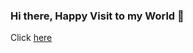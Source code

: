 ### Hi there, Happy Visit to my World 👋
Click [here](https://raw.githubusercontent.com/prasannababu027/AWS-CloudQuest/28b87698d898057f801ceb5a7dd3ee0e3698cfe5/test)
<!--
**prasannababu027/prasannababu027** is a ✨ _special_ ✨ repository because its `README.md` (this file) appears on your GitHub profile.


I am a jack of all trades whose still trading the trades every day 😜
so the master in me is still in the meditated state 🧘🏽‍♂️🦁 

- 💻 I work as a 👨‍💻 daily.
- 🌱 I like to learn Everything and anything related to technology.
- 💬 Ask me about anything, I will never leave it unanswered 🪄 
- 🌨️Cloud | 🛠️ Operations |🫀Cybersecurity |👀 Augmented Reality | ⛓️Blockchain etc...🚀
- 📫 How to reach me: [Hit me here](mailto:prasanna7479@protonmail.ch)
-  I would like to create awareness on the things beyond the college and regular human race.
- ⚡ Fun fact: I read📚, write✍🏽, Dance🕺, Draw📱✏️, 🎤 list 📜 goes on.....

### Languages and Tools

<img align="left" src="https://cdn.jsdelivr.net/gh/devicons/devicon/icons/bash/bash-original.svg" width="40px"/>
<img align="left" src="https://cdn.jsdelivr.net/gh/devicons/devicon/icons/amazonwebservices/amazonwebservices-original-wordmark.svg" width="40px" />
<img align="left" src="https://cdn.jsdelivr.net/gh/devicons/devicon/icons/linux/linux-original.svg"width="40px"/>
<img align="left" src="https://cdn.jsdelivr.net/gh/devicons/devicon/icons/vim/vim-original.svg" width="40px"/> 
<img align="left" src="https://cdn.jsdelivr.net/gh/devicons/devicon/icons/putty/putty-original.svg" width="40px" />
<img align="left" src="https://cdn.jsdelivr.net/gh/devicons/devicon/icons/bamboo/bamboo-original-wordmark.svg" width="40px"/>
<img align="left" src="https://cdn.jsdelivr.net/gh/devicons/devicon/icons/gitlab/gitlab-original-wordmark.svg" width="40px"/>
<img align="left" src="https://cdn.jsdelivr.net/gh/devicons/devicon/icons/git/git-original-wordmark.svg" width="40px"/>
<img align="left" src="https://cdn.jsdelivr.net/gh/devicons/devicon/icons/jenkins/jenkins-original.svg" width="40px"/>
<img align="left" src="https://cdn.jsdelivr.net/gh/devicons/devicon/icons/terraform/terraform-original-wordmark.svg" width="40px" />
<img align="left" src="https://cdn.jsdelivr.net/gh/devicons/devicon/icons/jira/jira-original-wordmark.svg" width="45px"/>
<img align="left" src="https://cdn.jsdelivr.net/gh/devicons/devicon/icons/confluence/confluence-original-wordmark.svg" width="45px"/>
<img align="left" src="https://cdn.jsdelivr.net/gh/devicons/devicon/icons/unity/unity-original-wordmark.svg" width="50px"/>


-->

          
         
          
          
